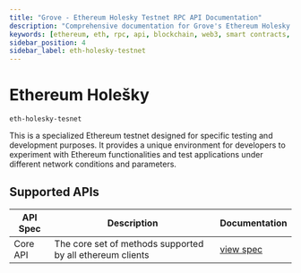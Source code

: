```yaml
---
title: "Grove - Ethereum Holesky Testnet RPC API Documentation"
description: "Comprehensive documentation for Grove's Ethereum Holesky Testnet RPC API, covering endpoint details and integration strategies for blockchain developers."
keywords: [ethereum, eth, rpc, api, blockchain, web3, smart contracts, grove, pocket, pokt]
sidebar_position: 4
sidebar_label: eth-holesky-testnet
---
```


# Ethereum Holešky

`eth-holesky-tesnet`

This is a specialized Ethereum testnet designed for specific testing and development purposes. It provides a unique environment for developers to experiment with Ethereum functionalities and test applications under different network conditions and parameters.

## Supported APIs

| API Spec | Description                                               | Documentation                  |
| -------- | --------------------------------------------------------- | ------------------------------ |
| Core API | The core set of methods supported by all ethereum clients | [view spec](../specs/core-api) |
